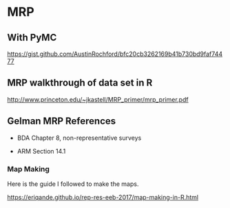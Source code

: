 
# MRP

## With PyMC

https://gist.github.com/AustinRochford/bfc20cb3262169b41b730bd9faf74477

## MRP walkthrough of data set in R

http://www.princeton.edu/~jkastell/MRP_primer/mrp_primer.pdf

## Gelman MRP References

 - BDA Chapter 8, non-representative surveys
 
 - ARM Section 14.1



### Map Making

Here is the guide I followed to make the maps.

https://eriqande.github.io/rep-res-eeb-2017/map-making-in-R.html









